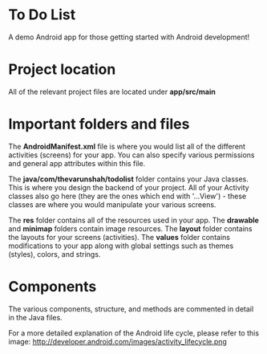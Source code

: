 # To Do List
A demo Android app for those getting started with Android development!

# Project location
All of the relevant project files are located under <b>app/src/main</b>

# Important folders and files
The <b>AndroidManifest.xml</b> file is where you would list all of the different activities (screens) for your app. You can also specify various permissions and general app attributes within this file.

The <b>java/com/thevarunshah/todolist</b> folder contains your Java classes. This is where you design the backend of your project. All of your Activity classes also go here (they are the ones which end with '...View') - these classes are where you would manipulate your various screens. 

The <b>res</b> folder contains all of the resources used in your app. The <b>drawable</b> and <b>minimap</b> folders contain image resources. The <b>layout</b> folder contains the layouts for your screens (activities). The <b>values</b> folder contains modifications to your app along with global settings such as themes (styles), colors, and strings.

# Components
The various components, structure, and methods are commented in detail in the Java files. 

For a more detailed explanation of the Android life cycle, please refer to this image: http://developer.android.com/images/activity_lifecycle.png

